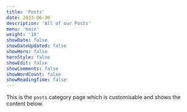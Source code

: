 ```yaml
---
title: 'Posts'
date: 2023-06-30
description: 'All of our Posts'
menu: 'main'
weight: '10'
showDate: false
showDateUpdated: false 
showHero: false
heroStyle: false
showEdit: false
showComments: false
showWordCount: false
showReadingTime: false
---
```

This is the `posts` category page which is customisable and shows the content below.